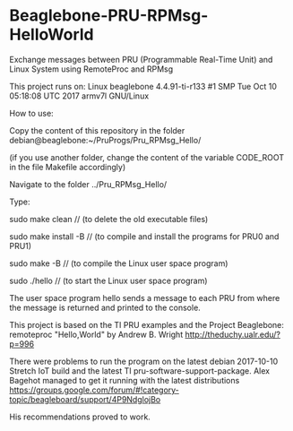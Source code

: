 
# Beaglebone-PRU-RPMsg-HelloWorld
Exchange messages between PRU (Programmable Real-Time Unit) and Linux System using RemoteProc and RPMsg

This project runs on: Linux beaglebone 4.4.91-ti-r133 #1 SMP Tue Oct 10 05:18:08 UTC 2017 armv7l GNU/Linux

How to use:

Copy the content of this repository in the folder debian@beaglebone:~/PruProgs/Pru_RPMsg_Hello/

(if you use another folder, change the content of the variable CODE_ROOT in the file Makefile accordingly)

Navigate to the folder ../Pru_RPMsg_Hello/

Type:

sudo make clean        // (to delete the old executable files)

sudo make install -B   // (to compile and install the programs for PRU0 and PRU1)

sudo make -B           // (to compile the Linux user space program)

sudo ./hello           // (to start the Linux user space program)

The user space program hello sends a message to each PRU from where the message is returned and printed to the console.

This project is based on the TI PRU examples and the Project
Beaglebone: remoteproc "Hello,World" by Andrew B. Wright
http://theduchy.ualr.edu/?p=996

There were problems to run the program on the latest debian 2017-10-10 Stretch IoT build and the latest TI pru-software-support-package.
Alex Bagehot managed to get it running with the latest distributions
https://groups.google.com/forum/#!category-topic/beagleboard/support/4P9NdglojBo

His recommendations proved to work.
